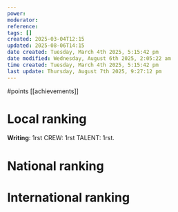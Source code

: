 ```yaml
---
power: 
moderator: 
reference: 
tags: []
created: 2025-03-04T12:15
updated: 2025-08-06T14:15
date created: Tuesday, March 4th 2025, 5:15:42 pm
date modified: Wednesday, August 6th 2025, 2:05:22 am
time created: Tuesday, March 4th 2025, 5:15:42 pm
last update: Thursday, August 7th 2025, 9:27:12 pm
---
```

#points 
[[achievements]]
# Local ranking
**Writing**: 1rst
CREW: 1rst
TALENT: 1rst.

# National ranking


# International ranking

